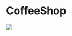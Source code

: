 # CoffeeShop


<img src="https://postfiles.pstatic.net/MjAxOTA2MjdfMTEg/MDAxNTYxNjQ3MDExMzMz.-LvICyDmC-dQe61PPkzckh2GKzHAKgFYOn_cMEloAV0g.MVCSkS_7G8LyszJIuPXuhFQHoSBCRWXnHEJ7kiPSxZ0g.PNG.kidsgk4/image.png?type=w580"/>
